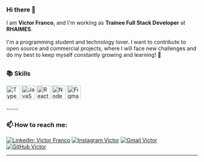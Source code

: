 ### Hi there 👋
I am **Victor Franco**, and I'm working as **Trainee Full Stack Developer** at **RHAIMES**. <br> <br>
I'm a programming student and technology lover. I want to contribute to open source and commercial projects, where I will face new challenges and do my best to keep myself constantly growing and learning! 🚀
##


### 📚 Skills
<p align="left">
<a margin href="https://www.typescriptlang.org/" target="_blank" rel="noreferrer"><img src="https://raw.githubusercontent.com/danielcranney/readme-generator/main/public/icons/skills/typescript-colored.svg" width="36" height="36" alt="TypeScript" /></a>
<a href="https://developer.mozilla.org/en-US/docs/Web/JavaScript" target="_blank" rel="noreferrer"><img src="https://raw.githubusercontent.com/danielcranney/readme-generator/main/public/icons/skills/javascript-colored.svg" width="36" height="36" alt="JavaScript" /></a>
<a href="https://reactjs.org/" target="_blank" rel="noreferrer"><img src="https://raw.githubusercontent.com/danielcranney/readme-generator/main/public/icons/skills/react-colored.svg" width="36" height="36" alt="React" /></a>
<a href="https://nodejs.org/en/" target="_blank" rel="noreferrer"><img src="https://raw.githubusercontent.com/danielcranney/readme-generator/main/public/icons/skills/nodejs-colored.svg" width="36" height="36" alt="NodeJS" /></a>
<a href="https://www.figma.com/" target="_blank" rel="noreferrer"><img src="https://raw.githubusercontent.com/danielcranney/readme-generator/main/public/icons/skills/figma-colored.svg" width="36" height="36" alt="Figma" /></a>
</p>
-----
<br>

### 📫 How to reach me:

[![Linkedin: Victor Franco](https://img.shields.io/badge/-Victor%20Franco-blue?style=flat-square&logo=Linkedin&logoColor=white&link=https://linkedin.com/in/victorsfranco)](https://linkedin.com/in/victorsfranco)
[![Instagram Victor](https://img.shields.io/badge/-victor.s.franco-gray?style=flat-square&logo=Instagram&logoColor=red&link=https://www.instagram.com/victor.s.franco/)](https://www.instagram.com/victor.s.franco/)
[![Gmail Victor](https://img.shields.io/badge/-Victor%20Franco-white?style=flat-square&logo=Gmail&logoColor=red&link=mailto:francovictor.dev@gmail.com)](mailto:francovictor.dev@gmail.com)
[![GitHub Victor](https://img.shields.io/github/followers/victorsfranco?label=follow&style=social)](https://github.com/victorsfranco)

---
